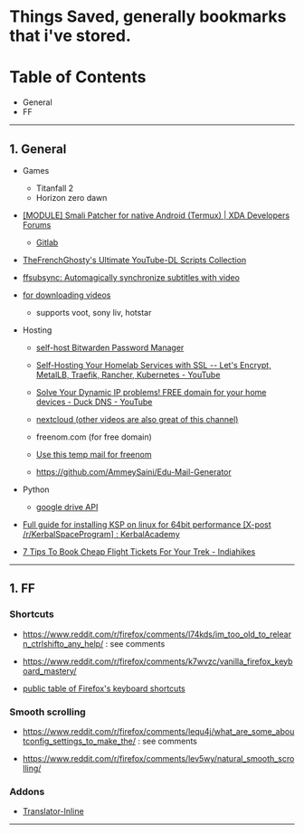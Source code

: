 # Things Saved, generally bookmarks that i've stored.


# **Table of Contents**
- General
- FF



---


## 1. General

- Games
	- Titanfall 2
	- Horizon zero dawn

- [[MODULE] Smali Patcher for native Android (Termux) | XDA Developers Forums](https://forum.xda-developers.com/t/module-smali-patcher-for-native-android-termux.4183061/)
	- [Gitlab](https://gitlab.com/JFronny/smalipatcher/)

- [TheFrenchGhosty's Ultimate YouTube-DL Scripts Collection](https://github.com/TheFrenchGhosty/TheFrenchGhostys-Ultimate-YouTube-DL-Scripts-Collection)
- [ffsubsync: Automagically synchronize subtitles with video](https://github.com/smacke/ffsubsync)
- [for downloading videos](https://alltubedownload.net/)
    - supports voot, sony liv, hotstar

- Hosting
	- [self-host Bitwarden Password Manager](https://bowlerdesign.tech/posts/how-to-self-host-bitwarden-on-ubuntu-server/)
	- [Self-Hosting Your Homelab Services with SSL -- Let's Encrypt, MetalLB, Traefik, Rancher, Kubernetes - YouTube](https://www.youtube.com/watch?v=pAM2GBCDGTo)
	- [Solve Your Dynamic IP problems! FREE domain for your home devices - Duck DNS - YouTube](https://www.youtube.com/watch?v=uhJ1zQIjujg)
	
	- [nextcloud (other videos are also great of this channel)](https://www.youtube.com/watch?v=y4dtcr2NL5M)
	- freenom.com (for free domain)
	- [Use this temp mail for freenom](https://tempmail.altmails.com/)
	- https://github.com/AmmeySaini/Edu-Mail-Generator

- Python
	- [google drive API](https://www.youtube.com/watch?v=9K2P2bWEd90)


- [Full guide for installing KSP on linux for 64bit performance [X-post /r/KerbalSpaceProgram] : KerbalAcademy](https://www.reddit.com/r/KerbalAcademy/comments/3fdmv3/full_guide_for_installing_ksp_on_linux_for_64bit/)

- [7 Tips To Book Cheap Flight Tickets For Your Trek - Indiahikes](https://indiahikes.com/tips-cheap-flight-tickets-india/)



---



## 1. FF


### Shortcuts

- https://www.reddit.com/r/firefox/comments/l74kds/im_too_old_to_relearn_ctrlshifto_any_help/ : see comments

- https://www.reddit.com/r/firefox/comments/k7wvzc/vanilla_firefox_keyboard_mastery/

- [public table of Firefox's keyboard shortcuts](https://www.reddit.com/r/firefox/comments/jj91qb/i_created_a_public_table_of_firefoxs_keyboard/)

### Smooth scrolling

- https://www.reddit.com/r/firefox/comments/lequ4j/what_are_some_aboutconfig_settings_to_make_the/ : see comments

- https://www.reddit.com/r/firefox/comments/lev5wy/natural_smooth_scrolling/


### Addons

- [Translator-Inline](https://addons.mozilla.org/en-US/firefox/addon/traduzir-paginas-web/)


---
